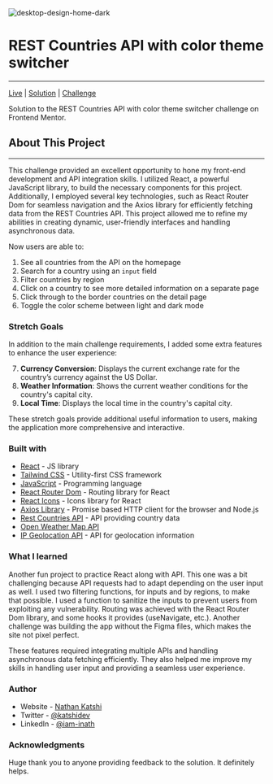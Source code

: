 <img src="https://i.ibb.co/SQS8fdb/desktop-design-home-dark.jpg" alt="desktop-design-home-dark" border="0">

# REST Countries API with color theme switcher

---

[Live](https://www.frontendmentor.io/challenges/) | [Solution](https://www.frontendmentor.io/challenges/) | [Challenge](https://www.frontendmentor.io/challenges/rest-countries-api-with-color-theme-switcher-5cacc469fec04111f7b848ca/hub)

Solution to the REST Countries API with color theme switcher challenge on Frontend Mentor.

## About This Project

---

This challenge provided an excellent opportunity to hone my front-end development and API integration skills. I utilized React, a powerful JavaScript library, to build the necessary components for this project. Additionally, I employed several key technologies, such as React Router Dom for seamless navigation and the Axios library for efficiently fetching data from the REST Countries API. This project allowed me to refine my abilities in creating dynamic, user-friendly interfaces and handling asynchronous data.

Now users are able to:

1. See all countries from the API on the homepage
2. Search for a country using an `input` field
3. Filter countries by region
4. Click on a country to see more detailed information on a separate page
5. Click through to the border countries on the detail page
6. Toggle the color scheme between light and dark mode

### Stretch Goals

In addition to the main challenge requirements, I added some extra features to enhance the user experience:

7. **Currency Conversion**: Displays the current exchange rate for the country’s currency against the US Dollar.
8. **Weather Information**: Shows the current weather conditions for the country's capital city.
9. **Local Time**: Displays the local time in the country's capital city.

These stretch goals provide additional useful information to users, making the application more comprehensive and interactive.

### Built with

- [React](https://reactjs.org/) - JS library
- [Tailwind CSS](https://tailwindcss.com/) - Utility-first CSS framework
- [JavaScript](https://developer.mozilla.org/en-US/docs/Web/JavaScript) - Programming language
- [React Router Dom](https://reactrouter.com/web/guides/quick-start) - Routing library for React
- [React Icons](https://react-icons.github.io/react-icons/) - Icons library for React
- [Axios Library](https://axios-http.com/) - Promise based HTTP client for the browser and Node.js
- [Rest Countries API](https://restcountries.com/) - API providing country data
- [Open Weather Map API](https://openweathermap.org/)
- [IP Geolocation API](https://ipgeolocation.io/) - API for geolocation information

### What I learned

Another fun project to practice React along with API. This one was a bit challenging because API requests had to adapt depending on the user input as well. I used two filtering functions, for inputs and by regions, to make that possible. I used a function to sanitize the inputs to prevent users from exploiting any vulnerability. Routing was achieved with the React Router Dom library, and some hooks it provides (useNavigate, etc.).
Another challenge was building the app without the Figma files, which makes the site not pixel perfect.

These features required integrating multiple APIs and handling asynchronous data fetching efficiently. They also helped me improve my skills in handling user input and providing a seamless user experience.

### Author

- Website - [Nathan Katshi](https://www.katshi.dev)
- Twitter - [@katshidev](https://www.x.com/katshidev)
- LinkedIn - [@iam-inath](https://www.linkedin.com/in/iam-inath)

### Acknowledgments

Huge thank you to anyone providing feedback to the solution. It definitely helps.
